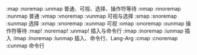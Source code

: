 :map   :noremap  :unmap     普通、可视、选择、操作符等待
:nmap  :nnoremap :nunmap    普通
:vmap  :vnoremap :vunmap    可视与选择
:smap  :snoremap :sunmap    选择
:xmap  :xnoremap :xunmap    可视
:omap  :onoremap :ounmap    操作符等待
:map!  :noremap! :unmap!    插入与命令行
:imap  :inoremap :iunmap    插入
:lmap  :lnoremap :lunmap    插入、命令行、Lang-Arg
:cmap  :cnoremap :cunmap    命令行
